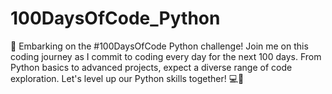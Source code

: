 # 100DaysOfCode_Python
 🚀 Embarking on the #100DaysOfCode Python challenge! Join me on this coding journey as I commit to coding every day for the next 100 days. From Python basics to advanced projects, expect a diverse range of code exploration. Let's level up our Python skills together! 💻🐍
